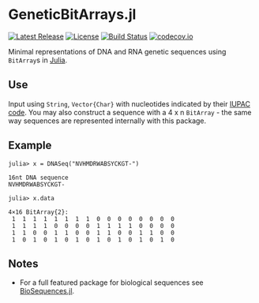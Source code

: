 # GeneticBitArrays.jl
[![Latest Release](https://img.shields.io/github/release/jangevaare/GeneticBitArrays.jl.svg)](https://github.com/jangevaare/GeneticBitArrays.jl/releases/latest)
[![License](https://img.shields.io/badge/license-MIT-green.svg)](https://github.com/jangevaare/GeneticBitArrays.jl/blob/master/LICENSE)
[![Build Status](https://travis-ci.org/jangevaare/GeneticBitArrays.jl.svg?branch=master)](https://travis-ci.org/jangevaare/GeneticBitArrays.jl)
[![codecov.io](http://codecov.io/github/jangevaare/GeneticBitArrays/coverage.svg?branch=master)](http://codecov.io/github/jangevaare/GeneticBitArrays.jl?branch=master)

Minimal representations of DNA and RNA genetic sequences using `BitArray`s in [Julia](https://julialang.org).

## Use
Input using `String`, `Vector{Char}` with nucleotides indicated by their [IUPAC code](https://www.bioinformatics.org/sms/iupac.html). You may also construct a sequence with a 4 x n `BitArray` - the same way sequences are represented internally with this package.

## Example
```
julia> x = DNASeq("NVHMDRWABSYCKGT-")

16nt DNA sequence
NVHMDRWABSYCKGT-

julia> x.data

4×16 BitArray{2}:
 1  1  1  1  1  1  1  1  0  0  0  0  0  0  0  0
 1  1  1  1  0  0  0  0  1  1  1  1  0  0  0  0
 1  1  0  0  1  1  0  0  1  1  0  0  1  1  0  0
 1  0  1  0  1  0  1  0  1  0  1  0  1  0  1  0
```

## Notes
* For a full featured package for biological sequences see [BioSequences.jl](https://github.com/BioJulia/BioSequences.jl).

